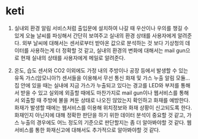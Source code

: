 # keti


1. 실내외 환경 알림 서비스처럼 출입문에 설치하여 나갈 때 우산이나 우의를 챙길 수 있게 
오늘 날씨를 파싱해서 간단히 보여주고 실내의 환경 상태를 사용자에게 알려준다.
외부 날씨에 대해서는 센서로부터 받아온 값으로 분석하는 것 보다 기상청의 데이터를 사용하는게 더 정확할 것 같고, 
실내의 환경의 변화에 대해서는 mail gun으로 현재 실내의 상태를 사용자에게 메일로 알려준다. 



2. 온도, 습도 센서와 CO2 이외에도 가정 내의 주방이나 공장 등에서 발생할 수 있는 유독 가스(암모니아?) 센서들을 이용해서 
무선 통신 화재 및 가스 누출 알림 모듈...
집 안에 있을 때는 실내에 지금 가스가 누출되고 있다는 경고를 LED와 부저를 통해서 받을 수 있고 
실외에 외출할 때에도 마찬가지로 mail gun이나 웹서비스를 통해서 외출할 때 주방에 불을 켜둔 상태로 나오진 않았는지 확인하고 화재를 예방한다.
화재가 발생할 때에는 웹서비스를 이용해 위치정보와 화재 상황이 신고되도록 한다.
화재인지 아닌지에 대해 정확한 판단을 하기 위한 데이터 분석이 중요할 것 같고, 가스 누출의 경우에도 어느 정도의 기준으로 판단할지는 좀 더 알아봐야할 것 같다. 
웹서비스를 통한 화재신고에 대해서도 추가적으로 알아봐야할 것 같다.






